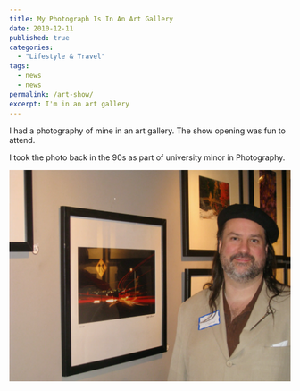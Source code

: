 ```yaml
---
title: My Photograph Is In An Art Gallery
date: 2010-12-11
published: true
categories:
  - "Lifestyle & Travel"
tags:
  - news
  - news
permalink: /art-show/
excerpt: I'm in an art gallery
---
```

I had a photography of mine in an art gallery. The show opening was fun to attend.

I took the photo back in the 90s as part of university minor in Photography.

![](/assets/images/art/christophers-art-show.webp)